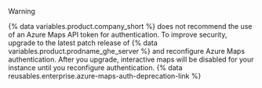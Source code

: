 > [!WARNING]
> {% data variables.product.company_short %} does not recommend the use of an Azure Maps API token for authentication. To improve security, upgrade to the latest patch release of {% data variables.product.prodname_ghe_server %} and reconfigure Azure Maps authentication. After you upgrade, interactive maps will be disabled for your instance until you reconfigure authentication. {% data reusables.enterprise.azure-maps-auth-deprecation-link %}
